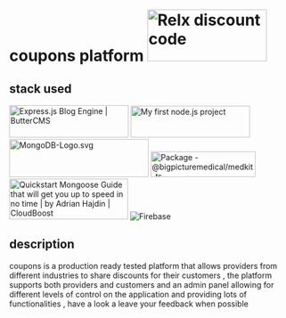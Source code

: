 # coupons platform <img class="rg_i Q4LuWd" src="https://encrypted-tbn0.gstatic.com/images?q=tbn:ANd9GcTXqUlJozImZ6EIB4_aU3kztUEqM8Lwxf3rfxOz2QDVUVsQ6ASlD0w1vgjK7xzwkPu-Swc&amp;usqp=CAU" jsname="Q4LuWd" width="214" height="93" data-index="0" alt="Relx discount code" data-noaft="1">

## stack used
<img class="rg_i Q4LuWd" src="https://encrypted-tbn0.gstatic.com/images?q=tbn:ANd9GcQsBnhfAPuIAFLGG2_XPEW1xe7nD8idmA5hi_mInzFg_8wD770YvSwvS_Ezal-YSOWTag&amp;usqp=CAU" jsname="Q4LuWd" width="214" height="58" data-index="0" alt="Express.js Blog Engine | ButterCMS" data-noaft="1">
<img class="rg_i Q4LuWd" src="https://encrypted-tbn0.gstatic.com/images?q=tbn:ANd9GcQ_MHvRYdliiPKz9H6AqhUZ995IyCxDNyYBvp7YktZ_oMpN4GbkWA1mZtwkoUeH6e5HgQ&amp;usqp=CAU" jsname="Q4LuWd" width="214" height="57" data-index="0" alt="My first node.js project" data-noaft="1">
<img alt="MongoDB-Logo.svg" src="//upload.wikimedia.org/wikipedia/en/thumb/4/45/MongoDB-Logo.svg/250px-MongoDB-Logo.svg.png" decoding="async" width="250" height="68" srcset="//upload.wikimedia.org/wikipedia/en/thumb/4/45/MongoDB-Logo.svg/375px-MongoDB-Logo.svg.png 1.5x, //upload.wikimedia.org/wikipedia/en/thumb/4/45/MongoDB-Logo.svg/500px-MongoDB-Logo.svg.png 2x" data-file-width="527" data-file-height="143">
<img class="rg_i Q4LuWd" src="https://encrypted-tbn0.gstatic.com/images?q=tbn:ANd9GcT54UFfcjJtIV85TbqP7y_1_zds7mKXRQnOUJAs_lkyvMBZSaQK0EG4HyQ0olbwpM-U1w&amp;usqp=CAU" jsname="Q4LuWd" width="188" height="46" data-index="0" alt="Package - @bigpicturemedical/medkit-ts" data-noaft="1">
<img class="rg_i Q4LuWd" src="https://encrypted-tbn0.gstatic.com/images?q=tbn:ANd9GcTko0_uYgwxWkhnXQP8YAEyai-lNN2sTd9Xstv3EEim-_L54VcNzgMYhFDSV4_qA7reqgs&amp;usqp=CAU" jsname="Q4LuWd" width="213" height="73" data-index="0" alt="Quickstart Mongoose Guide that will get you up to speed in no time | by  Adrian Hajdin | CloudBoost" data-noaft="1">
<img src="https://www.gstatic.com/devrel-devsite/prod/ve6010286661f973c8a44ecd021b66ac8957259bcceefb6c1b1428b622ca8a90e/firebase/images/lockup.png" class="devsite-site-logo" alt="Firebase">

## description
coupons is a production ready tested platform that allows providers from 
different industries to share discounts for their customers , the platform supports both providers and customers and an admin panel 
allowing for different levels of control on the application and providing lots of functionalities , have a look a leave your feedback when possible
